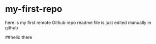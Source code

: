 # my-first-repo
here is my  first remote Github repo
readme file is just edited manually in github


##hello there
